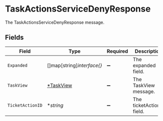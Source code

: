# TaskActionsServiceDenyResponse

The TaskActionsServiceDenyResponse message.


## Fields

| Field                                        | Type                                         | Required                                     | Description                                  |
| -------------------------------------------- | -------------------------------------------- | -------------------------------------------- | -------------------------------------------- |
| `Expanded`                                   | []map[string]*interface{}*                   | :heavy_minus_sign:                           | The expanded field.                          |
| `TaskView`                                   | [*TaskView](../../models/shared/taskview.md) | :heavy_minus_sign:                           | The TaskView message.                        |
| `TicketActionID`                             | **string*                                    | :heavy_minus_sign:                           | The ticketActionId field.                    |